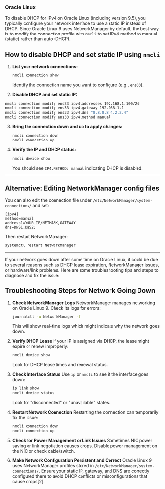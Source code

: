 ### Oracle Linux
To disable DHCP for IPv4 on Oracle Linux (including version 9.5), you typically configure your network interface to use a static IP instead of DHCP. Since Oracle Linux 9 uses NetworkManager by default, the best way is to modify the connection profile with `nmcli` to set IPv4 method to manual (static) rather than auto (DHCP).

## How to disable DHCP and set static IP using `nmcli`

1. **List your network connections:**
   ```bash
   nmcli connection show
   ```
   Identify the connection name you want to configure (e.g., `ens33`).

2. **Disable DHCP and set static IP:**
  ```bash
nmcli connection modify ens33 ipv4.addresses 192.168.1.100/24
nmcli connection modify ens33 ipv4.gateway 192.168.1.1
nmcli connection modify ens33 ipv4.dns "8.8.8.8 4.2.2.4"
nmcli connection modify ens33 ipv4.method manual

   ```

3. **Bring the connection down and up to apply changes:**
   ```bash
   nmcli connection down 
   nmcli connection up 
   ```

4. **Verify the IP and DHCP status:**
   ```bash
   nmcli device show 
   ```
   You should see `IP4.METHOD: manual` indicating DHCP is disabled.

---

## Alternative: Editing NetworkManager config files

You can also edit the connection file under `/etc/NetworkManager/system-connections/` and set:

```
[ipv4]
method=manual
address1=YOUR_IP/NETMASK,GATEWAY
dns=DNS1;DNS2;
```

Then restart NetworkManager:
```bash
systemctl restart NetworkManager
```

---
If your network goes down after some time on Oracle Linux, it could be due to several reasons such as DHCP lease expiration, NetworkManager issues, or hardware/link problems. Here are some troubleshooting tips and steps to diagnose and fix the issue:

## Troubleshooting Steps for Network Going Down

1. **Check NetworkManager Logs**
   NetworkManager manages networking on Oracle Linux 9. Check its logs for errors:
   ```bash
   journalctl -u NetworkManager -f
   ```
   This will show real-time logs which might indicate why the network goes down.

2. **Verify DHCP Lease**
   If your IP is assigned via DHCP, the lease might expire or renew improperly:
   ```bash
   nmcli device show 
   ```
   Look for DHCP lease times and renewal status.

3. **Check Interface Status**
   Use `ip` or `nmcli` to see if the interface goes down:
   ```bash
   ip link show 
   nmcli device status
   ```
   Look for "disconnected" or "unavailable" states.


4. **Restart Network Connection**
   Restarting the connection can temporarily fix the issue:
   ```bash
   nmcli connection down 
   nmcli connection up 
   ```

5. **Check for Power Management or Link Issues**
   Sometimes NIC power saving or link negotiation causes drops. Disable power management on the NIC or check cable/switch.

6. **Make Network Configuration Persistent and Correct**
   Oracle Linux 9 uses NetworkManager profiles stored in `/etc/NetworkManager/system-connections/`. Ensure your static IP, gateway, and DNS are correctly configured there to avoid DHCP conflicts or misconfigurations that cause drops[2].



